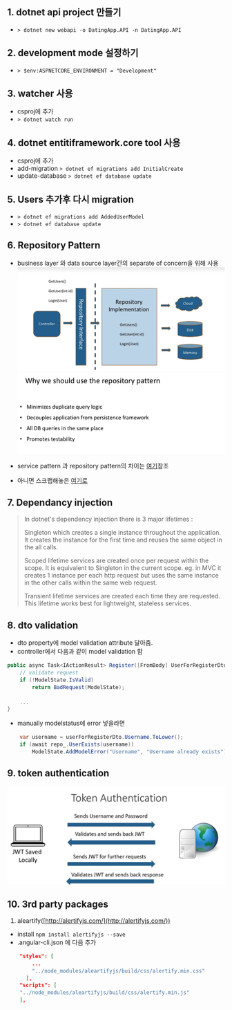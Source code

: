 ## 1. dotnet api project 만들기
- `> dotnet new webapi -o DatingApp.API -n DatingApp.API`
## 2. development mode 설정하기
- `> $env:ASPNETCORE_ENVIRONMENT = "Development"`
## 3. watcher 사용
- csproj에 <DotNetCliToolReference Include="Microsoft.DotNet.Watcher.Tools" Version= "2.0.0" />추가
- `> dotnet watch run`

## 4. dotnet entitiframework.core tool 사용
- csproj에 <DotNetCliToolReference Include="Microsoft.EntityFrameworkCore.Tools.DotNet" Version= "2.0.0" />추가
- add-migration
    `> dotnet ef migrations add InitialCreate`
- update-database
    `> dotnet ef database update`

## 5. Users 추가후 다시 migration
- `> dotnet ef migrations add AddedUserModel`
- `> dotnet ef database update`

## 6. Repository Pattern
- business layer 와 data source layer간의 separate of concern을 위해 사용
![repository](./imgs/repository.png)
![repository2](./imgs/repository2.png)

- service pattern 과 repository pattern의 차이는 [여기](https://stackoverflow.com/questions/5049363/difference-between-repository-and-service-layer)참조
- 아니면 스크랩해놓은 [여기로](https://getpocket.com/a/read/80425905)

## 7. Dependancy injection
> In dotnet's dependency injection there is 3 major lifetimes :
>
>Singleton which creates a single instance throughout the application. It creates the instance for the first time and reuses the same object in the all calls.
>
>Scoped lifetime services are created once per request within the scope. It is equivalent to Singleton in the current scope. eg. in MVC it creates 1 instance per each http request but uses the same instance in the other calls within the same web request.
>
>Transient lifetime services are created each time they are requested. This lifetime works best for lightweight, stateless services. 


## 8. dto validation
- dto property에 model validation attribute 달아줌.
- controller에서 다음과 같이 model validation 함
```csharp
public async Task<IActionResult> Register([FromBody] UserForRegisterDto userForRegisterDto){
    // validate request
    if (!ModelState.IsValid)
        return BadRequest(ModelState);

    ...
}
```

- manually modelstatus에 error 넣을라면
```csharp
    var username = userForRegisterDto.Username.ToLower();
    if (await repo_.UserExists(username))
        ModelState.AddModelError("Username", "Username already exists");
```

## 9. token authentication
![tokenauthentication](imgs/tokenauthentication.png)


## 10. 3rd party packages
1. aleartify([http://alertifyjs.com/](http://alertifyjs.com/))
- install `npm install alertifyjs --save`
- .angular-cli.json 에 다음 추가
```json
    "styles": [
        ...
        "../node_modules/aleartifyjs/build/css/alertify.min.css"
      ],
    "scripts": [
    "../node_modules/aleartifyjs/build/css/alertify.min.js"
    ],
```